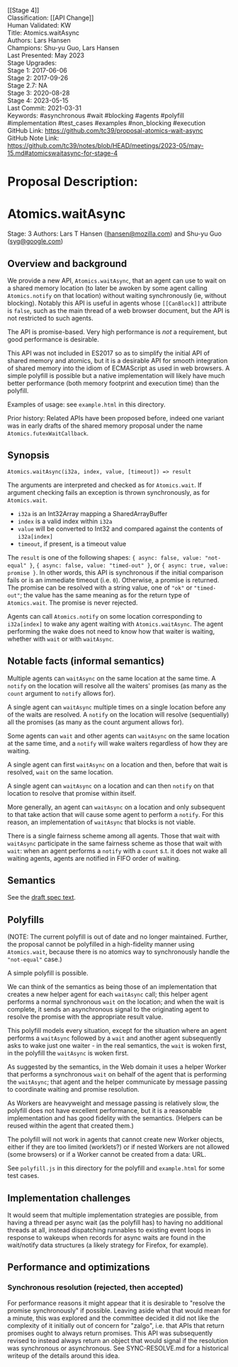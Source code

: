 [[Stage 4]]<br>Classification: [[API Change]]<br>Human Validated: KW<br>Title: Atomics.waitAsync<br>Authors: Lars Hansen<br>Champions: Shu-yu Guo, Lars Hansen<br>Last Presented: May 2023<br>Stage Upgrades:<br>Stage 1: 2017-06-06  
Stage 2: 2017-09-26  
Stage 2.7: NA  
Stage 3: 2020-08-28  
Stage 4: 2023-05-15<br>Last Commit: 2021-03-31<br>Keywords: #asynchronous #wait #blocking #agents #polyfill #implementation #test_cases #examples #non_blocking #execution<br>GitHub Link: https://github.com/tc39/proposal-atomics-wait-async <br>GitHub Note Link: https://github.com/tc39/notes/blob/HEAD/meetings/2023-05/may-15.md#atomicswaitasync-for-stage-4
# Proposal Description:
# Atomics.waitAsync

Stage: 3
Authors: Lars T Hansen (lhansen@mozilla.com) and Shu-yu Guo (syg@google.com)

## Overview and background

We provide a new API, `Atomics.waitAsync`, that an agent can use to
wait on a shared memory location (to later be awoken by some agent
calling `Atomics.notify` on that location) without waiting synchronously
(ie, without blocking).  Notably this API is useful in agents whose
`[[CanBlock]]` attribute is `false`, such as the main thread of a web
browser document, but the API is not restricted to such agents.

The API is promise-based.  Very high performance is *not* a
requirement, but good performance is desirable.

This API was not included in ES2017 so as to simplify the initial API
of shared memory and atomics, but it is a desirable API for smooth
integration of shared memory into the idiom of ECMAScript as used in
web browsers.  A simple polyfill is possible but a native
implementation will likely have much better performance (both memory
footprint and execution time) than the polyfill.

Examples of usage: see `example.html` in this directory.

Prior history: Related APIs have been proposed before, indeed one
variant was in early drafts of the shared memory proposal under the
name `Atomics.futexWaitCallback`.

## Synopsis

`Atomics.waitAsync(i32a, index, value, [timeout]) => result`

The arguments are interpreted and checked as for `Atomics.wait`.  If
argument checking fails an exception is thrown synchronously, as for
`Atomics.wait`.

* `i32a` is an Int32Array mapping a SharedArrayBuffer
* `index` is a valid index within `i32a`
* `value` will be converted to Int32 and compared against the contents of `i32a[index]`
* `timeout`, if present, is a timeout value

The `result` is one of the following shapes: `{ async: false, value: "not-equal" }`,
`{ async: false, value: "timed-out" }`, or `{ async: true, value: promise }`.
In other words, this API is synchronous if the initial
comparison fails or is an immediate timeout (i.e. `0`). Otherwise, a promise
is returned. The promise can be resolved with a string value, one of `"ok"` or
`"timed-out"`; the value has the same meaning as for the return type of
`Atomics.wait`.  The promise is never rejected.

Agents can call `Atomics.notify` on some location corresponding to
`i32a[index]` to wake any agent waiting with
`Atomics.waitAsync`.  The agent performing the wake does not
need to know how that waiter is waiting, whether with `wait` or with
`waitAsync`.


## Notable facts (informal semantics)

Multiple agents can `waitAsync` on the same location at the same time.
A `notify` on the location will resolve all the waiters' promises (as
many as the `count` argument to `notify` allows for).

A single agent can `waitAsync` multiple times on a single location
before any of the waits are resolved.  A `notify` on the location will
resolve (sequentially) all the promises (as many as the count argument
allows for).

Some agents can `wait` and other agents can `waitAsync` on the same
location at the same time, and a `notify` will wake waiters regardless
of how they are waiting.

A single agent can first `waitAsync` on a location and then, before
that wait is resolved, `wait` on the same location.

A single agent can `waitAsync` on a location and can then `notify` on
that location to resolve that promise within itself.

More generally, an agent can `waitAsync` on a location and only
subsequent to that take action that will cause some agent to perform a
`notify`.  For this reason, an implementation of `waitAsync` that blocks
is not viable.

There is a single fairness scheme among all agents. Those that wait with
`waitAsync` participate in the same fairness scheme as those that wait with
`wait`: when an agent performs a `notify` with a `count` s.t. it does not wake
all waiting agents, agents are notified in FIFO order of waiting.

## Semantics

See the [draft spec text](https://tc39.github.io/proposal-atomics-wait-async/).

## Polyfills

(NOTE: The current polyfill is out of date and no longer maintained. Further,
the proposal cannot be polyfilled in a high-fidelity manner using
`Atomics.wait`, because there is no atomics way to synchronously handle the
`"not-equal"` case.)

A simple polyfill is possible.

We can think of the semantics as being those of an implementation that
creates a new helper agent for each `waitAsync` call; this helper
agent performs a normal synchronous `wait` on the location; and when
the wait is complete, it sends an asynchronous signal to the
originating agent to resolve the promise with the appropriate result
value.

This polyfill models every situation, except for the
situation where an agent performs a `waitAsync` followed by a `wait`
and another agent subsequently asks to wake just one waiter - in
the real semantics, the `wait` is woken first, in the polyfill the
`waitAsync` is woken first.

As suggested by the semantics, in the Web domain it uses a helper
Worker that performs a synchronous `wait` on behalf of the agent that
is performing the `waitAsync`; that agent and the helper communicate
by message passing to coordinate waiting and promise resolution.

As Workers are heavyweight and message passing is relatively slow, the
polyfill does not have excellent performance, but it is a reasonable
implementation and has good fidelity with the semantics.  (Helpers can
be reused within the agent that created them.)

The polyfill will not work in agents that cannot create new Worker
objects, either if they are too limited (worklets?) or if nested
Workers are not allowed (some browsers) or if a Worker cannot be
created from a data: URL.

See `polyfill.js` in this directory for the polyfill and
`example.html` for some test cases.


## Implementation challenges

It would seem that multiple implementation strategies are possible,
from having a thread per async wait (as the polyfill has) to
having no additional threads at all, instead dispatching runnables to
existing event loops in response to wakeups when records for
async waits are found in the wait/notify data structures (a likely
strategy for Firefox, for example).


## Performance and optimizations

### Synchronous resolution (rejected, then accepted)

For performance reasons it might appear that it is desirable to "resolve the
promise synchronously" if possible.  Leaving aside what that would mean for a
minute, this was explored and the committee decided it did not like the
complexity of it initially out of concern for "zalgo", i.e. that APIs that
return promises ought to always return promises. This API was subsequently
revised to instead always return an object that would signal if the resolution
was synchronous or asynchronous. See SYNC-RESOLVE.md for a historical writeup
of the details around this idea.